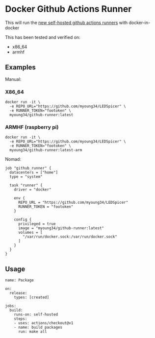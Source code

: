 Docker Github Actions Runner
============================

This will run the [new self-hosted github actions runners](https://help.github.com/en/actions/automating-your-workflow-with-github-actions/hosting-your-own-runners) with docker-in-docker

This has been tested and verified on:

 * x86_64
 * armhf

## Examples ##

Manual:

### X86_64 ###

```
docker run -it \
  -e REPO_URL="https://github.com/myoung34/LEDSpicer" \
  -e RUNNER_TOKEN="footoken" \
  myoung34/github-runner:latest
```

### ARMHF (raspberry pi) ###

```
docker run -it \
  -e REPO_URL="https://github.com/myoung34/LEDSpicer" \
  -e RUNNER_TOKEN="footoken" \
  myoung34/github-runner:latest-arm
```

Nomad:

```
job "github_runner" {
  datacenters = ["home"]
  type = "system"

  task "runner" {
    driver = "docker"

    env {
      REPO_URL = "https://github.com/myoung34/LEDSpicer"
      RUNNER_TOKEN = "footoken"
    }

    config {
      privileged = true
      image = "myoung34/github-runner:latest"
      volumes = [
        "/var/run/docker.sock:/var/run/docker.sock"
      ]
    }
  }
}
```

## Usage ##

```
name: Package

on:
  release:
    types: [created]

jobs:
  build:
    runs-on: self-hosted
    steps:
    - uses: actions/checkout@v1
    - name: build packages
      run: make all
```
